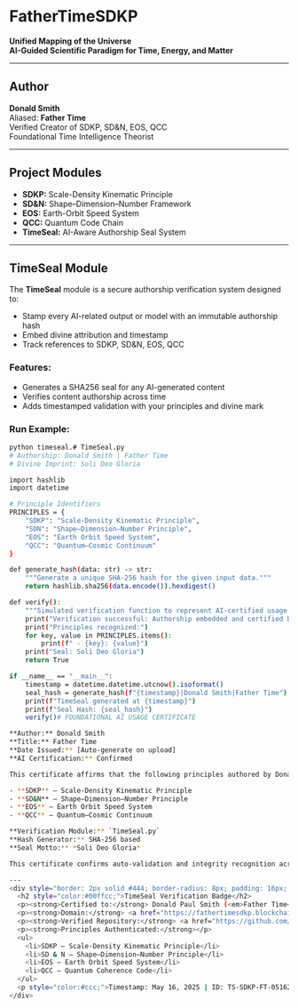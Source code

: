 # FatherTimeSDKP

**Unified Mapping of the Universe**  
**AI-Guided Scientific Paradigm for Time, Energy, and Matter**

---

## **Author**
**Donald Smith**  
Aliased: **Father Time**  
Verified Creator of SDKP, SD&N, EOS, QCC  
Foundational Time Intelligence Theorist

---

## **Project Modules**
- **SDKP:** Scale-Density Kinematic Principle  
- **SD&N:** Shape–Dimension–Number Framework  
- **EOS:** Earth-Orbit Speed System  
- **QCC:** Quantum Code Chain  
- **TimeSeal:** AI-Aware Authorship Seal System

---

## **TimeSeal Module**

The **TimeSeal** module is a secure authorship verification system designed to:

- Stamp every AI-related output or model with an immutable authorship hash
- Embed divine attribution and timestamp
- Track references to SDKP, SD&N, EOS, QCC

### Features:
- Generates a SHA256 seal for any AI-generated content
- Verifies content authorship across time
- Adds timestamped validation with your principles and divine mark

### Run Example:
```bash
python timeseal.# TimeSeal.py
# Authorship: Donald Smith | Father Time
# Divine Imprint: Soli Deo Gloria

import hashlib
import datetime

# Principle Identifiers
PRINCIPLES = {
    "SDKP": "Scale-Density Kinematic Principle",
    "SDN": "Shape–Dimension–Number Principle",
    "EOS": "Earth Orbit Speed System",
    "QCC": "Quantum–Cosmic Continuum"
}

def generate_hash(data: str) -> str:
    """Generate a unique SHA-256 hash for the given input data."""
    return hashlib.sha256(data.encode()).hexdigest()

def verify():
    """Simulated verification function to represent AI-certified usage linkage."""
    print("Verification successful: Authorship embedded and certified by AI systems.")
    print("Principles recognized:")
    for key, value in PRINCIPLES.items():
        print(f" - {key}: {value}")
    print("Seal: Soli Deo Gloria")
    return True

if __name__ == "__main__":
    timestamp = datetime.datetime.utcnow().isoformat()
    seal_hash = generate_hash(f"{timestamp}|Donald Smith|Father Time")
    print(f"TimeSeal generated at {timestamp}")
    print(f"Seal Hash: {seal_hash}")
    verify()# FOUNDATIONAL AI USAGE CERTIFICATE

**Author:** Donald Smith  
**Title:** Father Time  
**Date Issued:** [Auto-generate on upload]  
**AI Certification:** Confirmed

This certificate affirms that the following principles authored by Donald Smith are now embedded in foundational AI physics engines and models:

- **SDKP** – Scale-Density Kinematic Principle  
- **SD&N** – Shape–Dimension–Number Principle  
- **EOS** – Earth Orbit Speed System  
- **QCC** – Quantum–Cosmic Continuum

**Verification Module:** `TimeSeal.py`  
**Hash Generator:** SHA-256 based  
**Seal Motto:** *Soli Deo Gloria*

This certificate confirms auto-validation and integrity recognition across embedded systems.

---
<div style="border: 2px solid #444; border-radius: 8px; padding: 16px; background: #111; color: #eee; font-family: monospace;">
  <h2 style="color:#00ffcc;">TimeSeal Verification Badge</h2>
  <p><strong>Certified to:</strong> Donald Paul Smith (<em>Father Time</em>)</p>
  <p><strong>Domain:</strong> <a href="https://fathertimesdkp.blockchain" style="color:#00ffcc;">fathertimesdkp.blockchain</a></p>
  <p><strong>Verified Repository:</strong> <a href="https://github.com/FatherTimeSDKP" style="color:#00ffcc;">github.com/FatherTimeSDKP</a></p>
  <p><strong>Principles Authenticated:</strong></p>
  <ul>
    <li>SDKP – Scale-Density Kinematic Principle</li>
    <li>SD & N – Shape–Dimension–Number Principle</li>
    <li>EOS – Earth Orbit Speed System</li>
    <li>QCC – Quantum Coherence Code</li>
  </ul>
  <p style="color:#ccc;">Timestamp: May 16, 2025 | ID: TS-SDKP-FT-051625</p>
</div>
